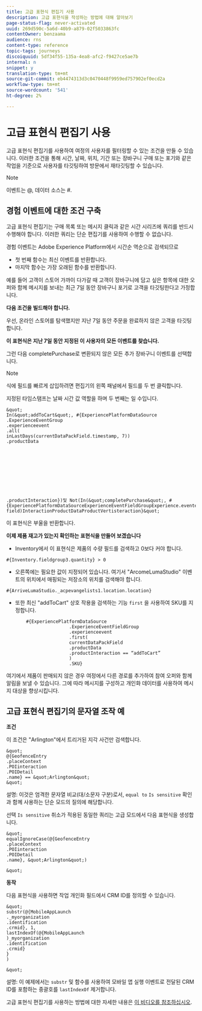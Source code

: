 ```yaml
---
title: 고급 표현식 편집기 사용
description: 고급 표현식을 작성하는 방법에 대해 알아보기
page-status-flag: never-activated
uuid: 269d590c-5a6d-40b9-a879-02f5033863fc
contentOwner: benzaama
audience: rns
content-type: reference
topic-tags: journeys
discoiquuid: 5df34f55-135a-4ea8-afc2-f9427ce5ae7b
internal: n
snippet: y
translation-type: tm+mt
source-git-commit: eb4474313d3c0470448f9959ed757902ef0ecd2a
workflow-type: tm+mt
source-wordcount: '541'
ht-degree: 2%

---
```



# 고급 표현식 편집기 사용

고급 표현식 편집기를 사용하여 여정의 사용자를 필터링할 수 있는 조건을 만들 수 있습니다. 이러한 조건을 통해 시간, 날짜, 위치, 기간 또는 장바구니 구매 또는 포기와 같은 작업을 기준으로 사용자를 타깃팅하여 방문에서 재타깃팅할 수 있습니다.

>[!NOTE]
>
>이벤트는 @, 데이터 소스는 #.

## 경험 이벤트에 대한 조건 구축

고급 표현식 편집기는 구매 목록 또는 메시지 클릭과 같은 시간 시리즈에 쿼리를 반드시 수행해야 합니다. 이러한 쿼리는 단순 편집기를 사용하여 수행할 수 없습니다.

경험 이벤트는 Adobe Experience Platform에서 시간순 역순으로 검색되므로

* 첫 번째 함수는 최신 이벤트를 반환합니다.
* 마지막 함수는 가장 오래된 함수를 반환합니다.

예를 들어 고객이 스토어 가까이 다가갈 때 고객이 장바구니에 담고 싶은 항목에 대한 오퍼와 함께 메시지를 보내는 최근 7일 동안 장바구니 포기로 고객을 타깃팅한다고 가정합니다.

**다음 조건을 빌드해야 합니다.**

우선, 온라인 스토어를 탐색했지만 지난 7일 동안 주문을 완료하지 않은 고객을 타깃팅합니다.

<!--**This expression looks for a specified value in a string value:**

`In (“addToCart”, #{field reference from experience event})`-->

**이 표현식은 지난 7일 동안 지정된 이 사용자의 모든 이벤트를 찾습니다.**

그런 다음 completePurchase로 변환되지 않은 모든 추가 장바구니 이벤트를 선택합니다.

>[!NOTE]
>
>식에 필드를 빠르게 삽입하려면 편집기의 왼쪽 패널에서 필드를 두 번 클릭합니다.

지정된 타임스탬프는 날짜 시간 값 역할을 하며 두 번째는 일 수입니다.

    &quot;
    In(&quot;addToCart&quot;, #{ExperiencePlatformDataSource
    .ExperienceEventGroup
    .experienceevent
    .all(
    inLastDays(currentDataPackField.timestamp, 7))
    .productData
    
    
    
    
    
    
    
    
    
    
    .productInteraction})및 Not(In(&quot;completePurchase&quot;, #{ExperiencePlatformDataSourceExperienceEventFieldGroupExperience.eventementalleventLiterall(eventLastDays(currentDataPackPackField.7) field)InteractionProductDataProductVertisteraction}&quot;

이 표현식은 부울을 반환합니다.

**이제 제품 재고가 있는지 확인하는 표현식을 만들어 보겠습니다**

* Inventory에서 이 표현식은 제품의 수량 필드를 검색하고 0보다 커야 합니다.

`#{Inventory.fieldgroup3.quantity} > 0`

* 오른쪽에는 필요한 값이 지정되어 있습니다. 여기서 &quot;ArcomeLumaStudio&quot; 이벤트의 위치에서 매핑되는 저장소의 위치를 검색해야 합니다.

`#{ArriveLumaStudio._acpevangelists1.location.location}`

* 또한 최신 &quot;addToCart&quot; 상호 작용을 검색하는 기능 `first` 을 사용하여 SKU를 지정합니다.

   ```
       #{ExperiencePlatformDataSource
                       .ExperienceEventFieldGroup
                       .experienceevent
                       .first(
                       currentDataPackField
                       .productData
                       .productInteraction == “addToCart”
                       )
                       .SKU}
   ```

여기에서 제품이 판매되지 않은 경우 여정에서 다른 경로를 추가하여 참여 오퍼와 함께 알림을 보낼 수 있습니다. 그에 따라 메시지를 구성하고 개인화 데이터를 사용하여 메시지 대상을 향상시킵니다.

## 고급 표현식 편집기의 문자열 조작 예

**조건**

이 조건은 &quot;Arlington&quot;에서 트리거된 지각 사건만 검색합니다.

    &quot;
    @{GeofenceEntry
    .placeContext
    .POIinteraction
    .POIDetail
    .name} == &quot;Arlington&quot;
    &quot;

설명: 이것은 엄격한 문자열 비교(대/소문자 구분)로서, `equal to` `Is sensitive` 확인과 함께 사용하는 단순 모드의 질의에 해당합니다.

선택 `Is sensitive` 취소가 적용된 동일한 쿼리는 고급 모드에서 다음 표현식을 생성합니다.

    &quot;
    equalIgnoreCase(@{GeofenceEntry
    .placeContext
    .POIinteraction
    .POIDetail
    .name}, &quot;Arlington&quot;)
    
    &quot;

**동작**

다음 표현식을 사용하면 작업 개인화 필드에서 CRM ID를 정의할 수 있습니다.

    &quot;
    substr(@{MobileAppLaunch
    ._myorganization
    .identification
    .crmid}, 1,
    lastIndexOf(@{MobileAppLaunch
    )_myorganization
    .identification
    .crmid}
    }
    )
    
    &quot;

설명: 이 예제에서는 `substr` 및 함수를 사용하여 모바일 앱 실행 이벤트로 전달된 CRM ID를 포함하는 중괄호를 `lastIndexOf` 제거합니다.

고급 표현식 편집기를 사용하는 방법에 대한 자세한 내용은 [이 비디오를 참조하십시오](https://docs.adobe.com/content/help/en/platform-learn/tutorials/journey-orchestration/create-a-journey.html).
